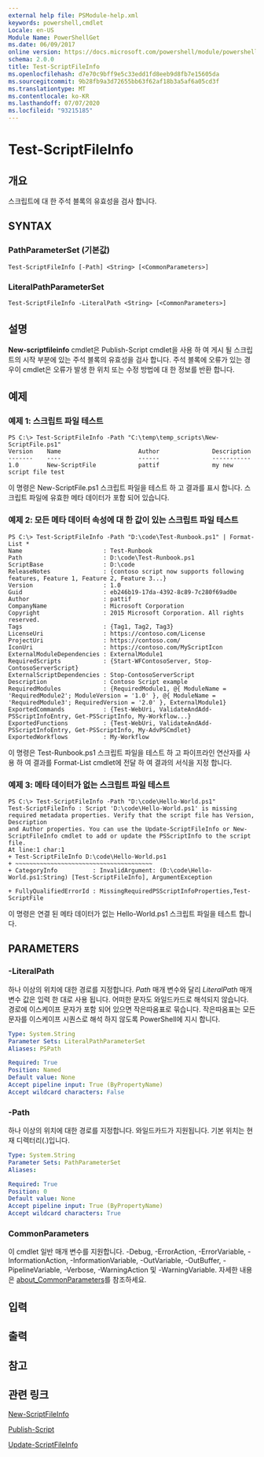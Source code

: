 ```yaml
---
external help file: PSModule-help.xml
keywords: powershell,cmdlet
Locale: en-US
Module Name: PowerShellGet
ms.date: 06/09/2017
online version: https://docs.microsoft.com/powershell/module/powershellget/test-scriptfileinfo?view=powershell-5.1&WT.mc_id=ps-gethelp
schema: 2.0.0
title: Test-ScriptFileInfo
ms.openlocfilehash: d7e70c9bff9e5c33edd1fd8eeb9d8fb7e15605da
ms.sourcegitcommit: 9b28fb9a3d72655bb63f62af18b3a5af6a05cd3f
ms.translationtype: MT
ms.contentlocale: ko-KR
ms.lasthandoff: 07/07/2020
ms.locfileid: "93215185"
---
```

# Test-ScriptFileInfo

## 개요
스크립트에 대 한 주석 블록의 유효성을 검사 합니다.

## SYNTAX

### PathParameterSet (기본값)

```
Test-ScriptFileInfo [-Path] <String> [<CommonParameters>]
```

### LiteralPathParameterSet

```
Test-ScriptFileInfo -LiteralPath <String> [<CommonParameters>]
```

## 설명

**New-scriptfileinfo** cmdlet은 Publish-Script cmdlet을 사용 하 여 게시 될 스크립트의 시작 부분에 있는 주석 블록의 유효성을 검사 합니다.
주석 블록에 오류가 있는 경우이 cmdlet은 오류가 발생 한 위치 또는 수정 방법에 대 한 정보를 반환 합니다.

## 예제

### 예제 1: 스크립트 파일 테스트

```
PS C:\> Test-ScriptFileInfo -Path "C:\temp\temp_scripts\New-ScriptFile.ps1"
Version    Name                      Author               Description
-------    ----                      ------               -----------
1.0        New-ScriptFile            pattif               my new script file test
```

이 명령은 New-ScriptFile.ps1 스크립트 파일을 테스트 하 고 결과를 표시 합니다.
스크립트 파일에 유효한 메타 데이터가 포함 되어 있습니다.

### 예제 2: 모든 메타 데이터 속성에 대 한 값이 있는 스크립트 파일 테스트

```
PS C:\> Test-ScriptFileInfo -Path "D:\code\Test-Runbook.ps1" | Format-List *
Name                       : Test-Runbook
Path                       : D:\code\Test-Runbook.ps1
ScriptBase                 : D:\code
ReleaseNotes               : {contoso script now supports following features, Feature 1, Feature 2, Feature 3...}
Version                    : 1.0
Guid                       : eb246b19-17da-4392-8c89-7c280f69ad0e
Author                     : pattif
CompanyName                : Microsoft Corporation
Copyright                  : 2015 Microsoft Corporation. All rights reserved.
Tags                       : {Tag1, Tag2, Tag3}
LicenseUri                 : https://contoso.com/License
ProjectUri                 : https://contoso.com/
IconUri                    : https://contoso.com/MyScriptIcon
ExternalModuleDependencies : ExternalModule1
RequiredScripts            : {Start-WFContosoServer, Stop-ContosoServerScript}
ExternalScriptDependencies : Stop-ContosoServerScript
Description                : Contoso Script example
RequiredModules            : {RequiredModule1, @{ ModuleName = 'RequiredModule2'; ModuleVersion = '1.0' }, @{ ModuleName = 'RequiredModule3'; RequiredVersion = '2.0' }, ExternalModule1}
ExportedCommands           : {Test-WebUri, ValidateAndAdd-PSScriptInfoEntry, Get-PSScriptInfo, My-Workflow...}
ExportedFunctions          : {Test-WebUri, ValidateAndAdd-PSScriptInfoEntry, Get-PSScriptInfo, My-AdvPSCmdlet}
ExportedWorkflows          : My-Workflow
```

이 명령은 Test-Runbook.ps1 스크립트 파일을 테스트 하 고 파이프라인 연산자를 사용 하 여 결과를 Format-List cmdlet에 전달 하 여 결과의 서식을 지정 합니다.

### 예제 3: 메타 데이터가 없는 스크립트 파일 테스트

```
PS C:\> Test-ScriptFileInfo -Path "D:\code\Hello-World.ps1"
Test-ScriptFileInfo : Script 'D:\code\Hello-World.ps1' is missing required metadata properties. Verify that the script file has Version, Description
and Author properties. You can use the Update-ScriptFileInfo or New-ScriptFileInfo cmdlet to add or update the PSScriptInfo to the script file.
At line:1 char:1
+ Test-ScriptFileInfo D:\code\Hello-World.ps1
+ ~~~~~~~~~~~~~~~~~~~~~~~~~~~~~~~~~~~~~~~
+ CategoryInfo          : InvalidArgument: (D:\code\Hello-World.ps1:String) [Test-ScriptFileInfo], ArgumentException

+ FullyQualifiedErrorId : MissingRequiredPSScriptInfoProperties,Test-ScriptFile
```

이 명령은 연결 된 메타 데이터가 없는 Hello-World.ps1 스크립트 파일을 테스트 합니다.

## PARAMETERS

### -LiteralPath

하나 이상의 위치에 대한 경로를 지정합니다.
*Path* 매개 변수와 달리 *LiteralPath* 매개 변수 값은 입력 한 대로 사용 됩니다.
어떠한 문자도 와일드카드로 해석되지 않습니다.
경로에 이스케이프 문자가 포함 되어 있으면 작은따옴표로 묶습니다.
작은따옴표는 모든 문자를 이스케이프 시퀀스로 해석 하지 않도록 PowerShell에 지시 합니다.

```yaml
Type: System.String
Parameter Sets: LiteralPathParameterSet
Aliases: PSPath

Required: True
Position: Named
Default value: None
Accept pipeline input: True (ByPropertyName)
Accept wildcard characters: False
```

### -Path

하나 이상의 위치에 대한 경로를 지정합니다.
와일드카드가 지원됩니다.
기본 위치는 현재 디렉터리(.)입니다.

```yaml
Type: System.String
Parameter Sets: PathParameterSet
Aliases:

Required: True
Position: 0
Default value: None
Accept pipeline input: True (ByPropertyName)
Accept wildcard characters: True
```

### CommonParameters

이 cmdlet 일반 매개 변수를 지원합니다. -Debug, -ErrorAction, -ErrorVariable, -InformationAction, -InformationVariable, -OutVariable, -OutBuffer, -PipelineVariable, -Verbose, -WarningAction 및 -WarningVariable. 자세한 내용은 [about_CommonParameters](https://go.microsoft.com/fwlink/?LinkID=113216)를 참조하세요.

## 입력

## 출력

## 참고

## 관련 링크

[New-ScriptFileInfo](New-ScriptFileInfo.md)

[Publish-Script](Publish-Script.md)

[Update-ScriptFileInfo](Update-ScriptFileInfo.md)
